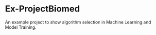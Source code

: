 # Ex-ProjectBiomed
An example project to show algorithm selection in Machine Learning and Model Training.
